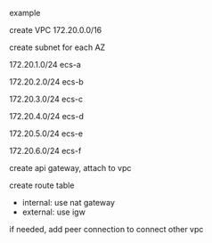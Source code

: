example

create VPC 172.20.0.0/16

create subnet for each AZ

172.20.1.0/24 ecs-a

172.20.2.0/24 ecs-b

172.20.3.0/24 ecs-c

172.20.4.0/24 ecs-d

172.20.5.0/24 ecs-e

172.20.6.0/24 ecs-f

create api gateway, attach to vpc

create route table

* internal: use nat gateway
* external: use igw

if needed, add peer connection to connect other vpc

